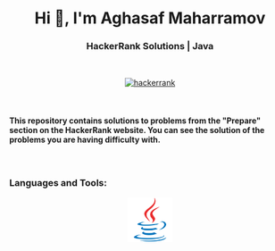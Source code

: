 <h1 align="center">Hi 👋, I'm Aghasaf Maharramov</h1>
<h3 align="center"> HackerRank Solutions | Java </h3>
<br>
<p align="center"> <a href="https://www.hackerrank.com" target="_blank" rel="noreferrer"> <img src="https://upload.wikimedia.org/wikipedia/commons/4/40/HackerRank_Icon-1000px.png" alt="hackerrank" width="80" height="80"/> </a> </p>
<br>
<h4> This repository contains solutions to problems from the "Prepare" section on the HackerRank website. You can see the solution of the problems you are having difficulty with. </h4>
<br>
<h3 align="left">Languages and Tools:</h3>
<p align="center"> <a href="https://www.java.com/en/" target="_blank" rel="noreferrer"> <img src="https://raw.githubusercontent.com/devicons/devicon/master/icons/java/java-original.svg" alt="java" width="80" height="80"/> </a> </p>
